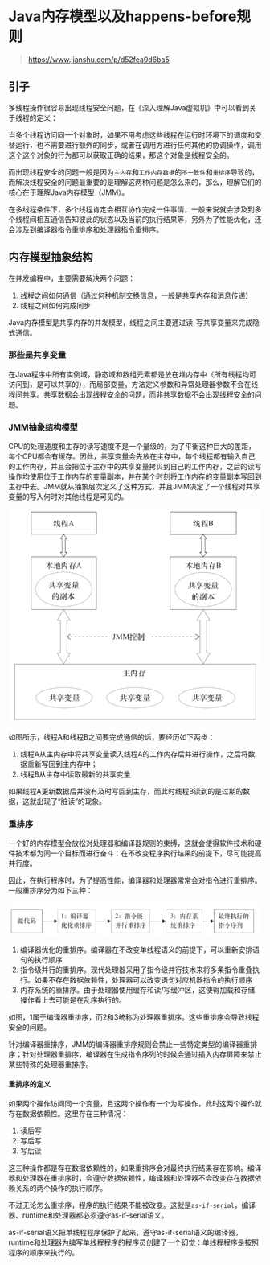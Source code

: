 # Java内存模型以及happens-before规则

> https://www.jianshu.com/p/d52fea0d6ba5

## 引子

多线程操作很容易出现线程安全问题，在《深入理解Java虚拟机》中可以看到关于线程的定义：

当多个线程访问同一个对象时，如果不用考虑这些线程在运行时环境下的调度和交替运行，也不需要进行额外的同步，或者在调用方进行任何其他的协调操作，调用这个这个对象的行为都可以获取正确的结果，那这个对象是线程安全的。

而出现线程安全的问题一般是因为`主内存`和`工作内存数据`的`不一致性`和`重排序`导致的，而解决线程安全的问题最重要的是理解这两种问题是怎么来的，那么，理解它们的核心在于理解Java内存模型（JMM）。

在多线程条件下，多个线程肯定会相互协作完成一件事情，一般来说就会涉及到多个线程间相互通信告知彼此的状态以及当前的执行结果等，另外为了性能优化，还会涉及到编译器指令重排序和处理器指令重排序。

## 内存模型抽象结构

在并发编程中，主要需要解决两个问题：

1. 线程之间如何通信（通过何种机制交换信息，一般是共享内存和消息传递）
1. 线程之间如何完成同步

Java内存模型是共享内存的并发模型，线程之间主要通过读-写共享变量来完成隐式通信。

### 那些是共享变量

在Java程序中所有实例域，静态域和数组元素都是放在堆内存中（所有线程均可访问到，是可以共享的），而局部变量，方法定义参数和异常处理器参数不会在线程间共享。共享数据会出现线程安全的问题，而非共享数据不会出现线程安全的问题。

### JMM抽象结构模型

CPU的处理速度和主存的读写速度不是一个量级的，为了平衡这种巨大的差距，每个CPU都会有缓存。因此，共享变量会先放在主存中，每个线程都有输入自己的工作内存，并且会把位于主存中的共享变量拷贝到自己的工作内存，之后的读写操作均使用位于工作内存的变量副本，并在某个时刻将工作内存的变量副本写回到主存中去。JMM就从抽象层次定义了这种方式，并且JMM决定了一个线程对共享变量的写入何时对其他线程是可见的。

![JMM抽象结构模型](images/JMM抽象结构模型.png)

如图所示，线程A和线程B之间要完成通信的话，要经历如下两步：

1. 线程A从主内存中将共享变量读入线程A的工作内存后并进行操作，之后将数据重新写回到主内存中；
1. 线程B从主存中读取最新的共享变量

如果线程A更新数据后并没有及时写回到主存，而此时线程B读到的是过期的数据，这就出现了“脏读”的现象。

### 重排序

一个好的内存模型会放松对处理器和编译器规则的束缚，这就会使得软件技术和硬件技术都为同一个目标而进行奋斗：在不改变程序执行结果的前提下，尽可能提高并行度。

因此，在执行程序时，为了提高性能，编译器和处理器常常会对指令进行重排序。一般重排序分为如下三种：

![指令重排序](images/指令重排序.png)

1. 编译器优化的重排序。编译器在不改变单线程语义的前提下，可以重新安排语句的执行顺序
1. 指令级并行的重排序。现代处理器采用了指令级并行技术来将多条指令重叠执行。如果不存在数据依赖性，处理器可以改变语句对应机器指令的执行顺序
1. 内存系统的重排序。由于处理器使用缓存和读/写缓冲区，这使得加载和存储操作看上去可能是在乱序执行的。

如图，1属于编译器重排序，而2和3统称为处理器重排序。这些重排序会导致线程安全的问题。

针对编译器重排序，JMM的编译器重排序规则会禁止一些特定类型的编译器重排序；针对处理器重排序，编译器在生成指令序列的时候会通过插入内存屏障来禁止某些特殊的处理器重排序。

#### 重排序的定义

如果两个操作访问同一个变量，且这两个操作有一个为写操作，此时这两个操作就存在数据依赖性。这里存在三种情况：

1. 读后写
2. 写后写
3. 写后读

这三种操作都是存在数据依赖性的，如果重排序会对最终执行结果存在影响。编译器和处理器在重排序时，会遵守数据依赖性，编译器和处理器不会改变存在数据依赖关系的两个操作的执行顺序。

不过无论怎么重排序，程序的执行结果不能被改变。这就是`as-if-serial`，编译器、runtime和处理器都必须遵守as-if-serial语义。

as-if-serial语义把单线程程序保护了起来，遵守as-if-serial语义的编译器，runtime和处理器为编写单线程程序的程序员创建了一个幻觉：单线程程序是按照程序的顺序来执行的。